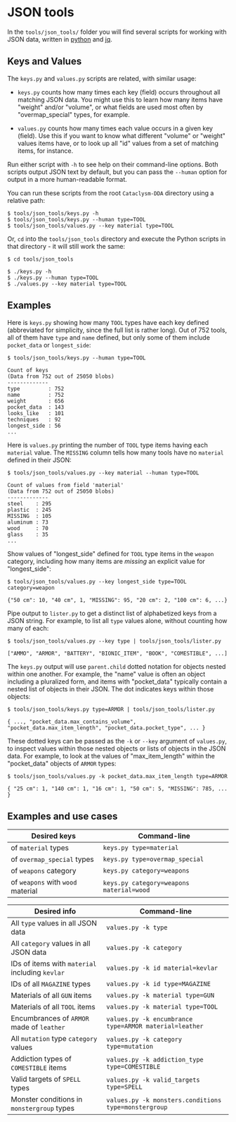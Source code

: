 # JSON tools

In the `tools/json_tools/` folder you will find several scripts for working with JSON data, written in
[python](https://python.org) and [jq](https://stedolan.github.io/jq/).

## Keys and Values

The `keys.py` and `values.py` scripts are related, with similar usage:

- `keys.py` counts how many times each key (field) occurs throughout all matching JSON data.  You
might use this to learn how many items have "weight" and/or "volume", or what fields are used most
often by "overmap_special" types, for example.

- `values.py` counts how many times each value occurs in a given key (field).  Use this if you want
to know what different "volume" or "weight" values items have, or to look up all "id" values from a
set of matching items, for instance.

Run either script with `-h` to see help on their command-line options.  Both scripts output JSON
text by default, but you can pass the `--human` option for output in a more human-readable format.

You can run these scripts from the root `Cataclysm-DDA` directory using a relative path:

```console
$ tools/json_tools/keys.py -h
$ tools/json_tools/keys.py --human type=TOOL
$ tools/json_tools/values.py --key material type=TOOL
```

Or, `cd` into the `tools/json_tools` directory and execute the Python scripts in
that directory - it will still work the same:

```console
$ cd tools/json_tools

$ ./keys.py -h
$ ./keys.py --human type=TOOL
$ ./values.py --key material type=TOOL
```

## Examples

Here is `keys.py` showing how many `TOOL` types have each key defined (abbreviated for simplicity,
since the full list is rather long).  Out of 752 tools, all of them have `type` and `name` defined,
but only some of them include `pocket_data` or `longest_side`:

```console
$ tools/json_tools/keys.py --human type=TOOL

Count of keys
(Data from 752 out of 25050 blobs)
-------------
type         : 752
name         : 752
weight       : 656
pocket_data  : 143
looks_like   : 101
techniques   : 92
longest_side : 56
...
```

Here is `values.py` printing the number of `TOOL` type items having each `material` value.  The
`MISSING` column tells how many tools have no `material` defined in their JSON:

```console
$ tools/json_tools/values.py --key material --human type=TOOL

Count of values from field 'material'
(Data from 752 out of 25050 blobs)
-------------
steel    : 295
plastic  : 245
MISSING  : 105
aluminum : 73
wood     : 70
glass    : 35
...
```

Show values of "longest_side" defined for `TOOL` type items in the `weapon` category, including how
many items are *missing* an explicit value for "longest_side":

```console
$ tools/json_tools/values.py --key longest_side type=TOOL category=weapon

{"50 cm": 10, "40 cm", 1, "MISSING": 95, "20 cm": 2, "100 cm": 6, ...}
```

Pipe output to `lister.py` to get a distinct list of alphabetized keys from a JSON string.  For
example, to list all `type` values alone, without counting how many of each:

```console
$ tools/json_tools/values.py --key type | tools/json_tools/lister.py

["AMMO", "ARMOR", "BATTERY", "BIONIC_ITEM", "BOOK", "COMESTIBLE", ...]
```

The `keys.py` output will use `parent.child` dotted notation for objects nested within one another.
For example, the "name" value is often an object including a pluralized form, and items with
"pocket_data" typically contain a nested list of objects in their JSON. The dot indicates keys
within those objects:

```console
$ tools/json_tools/keys.py type=ARMOR | tools/json_tools/lister.py

{ ..., "pocket_data.max_contains_volume", "pocket_data.max_item_length", "pocket_data.pocket_type", ... }
```

These dotted keys can be passed as the `-k` or `--key` argument of `values.py`, to inspect values
within those nested objects or lists of objects in the JSON data. For example, to look at the values
of "max_item_length" within the "pocket_data" objects of `ARMOR` types:

```console
$ tools/json_tools/values.py -k pocket_data.max_item_length type=ARMOR

{ "25 cm": 1, "140 cm": 1, "16 cm": 1, "50 cm": 5, "MISSING": 785, ... }
```


## Examples and use cases

| Desired keys | Command-line
| ---          | ---
| of `material` types | `keys.py type=material`
| of `overmap_special` types | `keys.py type=overmap_special`
| of `weapons` category | `keys.py category=weapons`
| of `weapons` with `wood` material | `keys.py category=weapons material=wood`

| Desired info | Command-line
| ---          | ---
| All `type` values in all JSON data | `values.py -k type`
| All `category` values in all JSON data | `values.py -k category`
| IDs of items with `material` including `kevlar` | `values.py -k id material=kevlar`
| IDs of all `MAGAZINE` types | `values.py -k id type=MAGAZINE`
| Materials of all `GUN` items | `values.py -k material type=GUN`
| Materials of all `TOOL` items | `values.py -k material type=TOOL`
| Encumbrances of `ARMOR` made of `leather` | `values.py -k encumbrance type=ARMOR material=leather`
| All `mutation` type `category` values | `values.py -k category type=mutation`
| Addiction types of `COMESTIBLE` items | `values.py -k addiction_type type=COMESTIBLE`
| Valid targets of `SPELL` types | `values.py -k valid_targets type=SPELL`
| Monster conditions in `monstergroup` types | `values.py -k monsters.conditions type=monstergroup`

